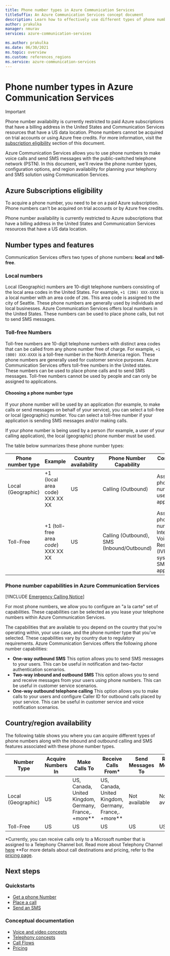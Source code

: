 ```yaml
---
title: Phone number types in Azure Communication Services
titleSuffix: An Azure Communication Services concept document
description: Learn how to effectively use different types of phone numbers for SMS and telephony.
author: prakulka
manager: nmurav
services: azure-communication-services

ms.author: prakulka
ms.date: 06/30/2021
ms.topic: overview
ms.custom: references_regions
ms.service: azure-communication-services
---
```

# Phone number types in Azure Communication Services

> [!IMPORTANT]
> Phone number availability is currently restricted to paid Azure subscriptions that have a billing address in the United States and Communication Services resources that have a US data location. Phone numbers cannot be acquired on trial accounts or using Azure free credits. For more information, visit the [subscription eligibility](#azure-subscriptions-eligibility) section of this document.


Azure Communication Services allows you to use phone numbers to make voice calls and send SMS messages with the public-switched telephone network (PSTN). In this document, we'll review the phone number types, configuration options, and region availability for planning your telephony and SMS solution using Communication Services.

## Azure Subscriptions eligibility

To acquire a phone number, you need to be on a paid Azure subscription. Phone numbers can't be acquired on trial accounts or by Azure free credits.

Phone number availability is currently restricted to Azure subscriptions that have a billing address in the United States and Communication Services resources that have a US data location.


## Number types and features
Communication Services offers two types of phone numbers: **local** and **toll-free**.

### Local numbers
Local (Geographic) numbers are 10-digit telephone numbers consisting of the local area codes in the United States. For example, `+1 (206) XXX-XXXX` is a local number with an area code of `206`. This area code is assigned to the city of Seattle. These phone numbers are generally used by individuals and local businesses. Azure Communication Services offers local numbers in the United States. These numbers can be used to place phone calls, but not to send SMS messages.

### Toll-free Numbers
Toll-free numbers are 10-digit telephone numbers with distinct area codes that can be called from any phone number free of charge. For example, `+1 (800) XXX-XXXX` is a toll-free number in the North America region. These phone numbers are generally used for customer service purposes. Azure Communication Services offers toll-free numbers in the United states. These numbers can be used to place phone calls and to send SMS messages. Toll-free numbers cannot be used by people and can only be assigned to applications.

#### Choosing a phone number type

If your phone number will be used by an application (for example, to make calls or send messages on behalf of your service), you can select a toll-free or local (geographic) number. You can select a toll-free number if your application is sending SMS messages and/or making calls.

If your phone number is being used by a person (for example, a user of your calling application), the local (geographic) phone number must be used.

The table below summarizes these phone number types:

| Phone number type | Example                              | Country availability    | Phone Number Capability |Common use case                                                                                                     |
| ----------------- | ------------------------------------ | ----------------------- | ------------------------|------------------------------------------------------------------------------------------------------------------- |
| Local (Geographic)        | +1 (local area code) XXX XX XX  | US                      | Calling (Outbound) | Assigning phone numbers to users in your applications  |
| Toll-Free         | +1 (toll-free area *code*) XXX XX XX | US                      | Calling (Outbound), SMS (Inbound/Outbound)| Assigning phone numbers to Interactive Voice Response (IVR) systems/Bots, SMS applications                                        |


### Phone number capabilities in Azure Communication Services

[!INCLUDE [Emergency Calling Notice](../../includes/emergency-calling-notice-include.md)]

For most phone numbers, we allow you to configure an "a la carte" set of capabilities. These capabilities can be selected as you lease your telephone numbers within Azure Communication Services.

The capabilities that are available to you depend on the country that you're operating within, your use case, and the phone number type that you've selected. These capabilities vary by country due to regulatory requirements. Azure Communication Services offers the following phone number capabilities:

- **One-way outbound SMS** This option allows you to send SMS messages to your users. This can be useful in notification and two-factor authentication scenarios.
- **Two-way inbound and outbound SMS** This option allows you to send and receive messages from your users using phone numbers. This can be useful in customer service scenarios.
- **One-way outbound telephone calling** This option allows you to make calls to your users and configure Caller ID for outbound calls placed by your service. This can be useful in customer service and voice notification scenarios.

## Country/region availability

The following table shows you where you can acquire different types of phone numbers along with the inbound and outbound calling and SMS features associated with these phone number types.

|Number Type| Acquire Numbers In | Make Calls To                                        | Receive Calls From*                                    |Send Messages To       | Receive Messages From |
|-----------| ------------------ | ---------------------------------------------------  |-------------------------------------------------------|-----------------------|--------|
| Local (Geographic)  | US                 | US, Canada, United Kingdom, Germany, France,. +more**| US, Canada, United Kingdom, Germany, France,. +more** |Not available| Not available |
| Toll-Free | US                 | US                                                   | US                                                    |US                | US |

*Currently, you can receive calls only to a Microsoft number that is assigned to a Telephony Channel bot. Read more about Telephony Channel [here](/azure/bot-service/bot-service-channel-connect-telephony.md)
**For more details about call destinations and pricing, refer to the [pricing page](../pricing.md).


## Next steps

### Quickstarts

- [Get a phone Number](../../quickstarts/telephony-sms/get-phone-number.md)
- [Place a call](../../quickstarts/voice-video-calling/calling-client-samples.md)
- [Send an SMS](../../quickstarts/telephony-sms/send.md)

### Conceptual documentation

- [Voice and video concepts](../voice-video-calling/about-call-types.md)
- [Telephony concepts](./telephony-concept.md)
- [Call Flows](../call-flows.md)
- [Pricing](../pricing.md)
